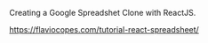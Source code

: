 Creating a Google Spreadshet Clone with ReactJS.

https://flaviocopes.com/tutorial-react-spreadsheet/
